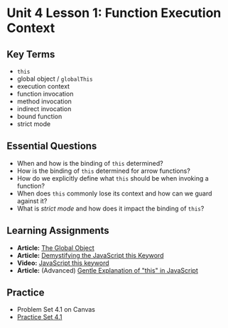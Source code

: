 # Unit 4 Lesson 1: Function Execution Context

## Key Terms
* `this`
* global object / `globalThis`
* execution context
* function invocation
* method invocation
* indirect invocation
* bound function
* strict mode

## Essential Questions
* When and how is the binding of `this` determined?
* How is the binding of `this` determined for arrow functions?
* How do we explicitly define what `this` should be when invoking a function?
* When does `this` commonly lose its context and how can we guard against it?
* What is _strict mode_ and how does it impact the binding of `this`? 

## Learning Assignments
* **Article:** [The Global Object](https://javascript.info/global-object)
* **Article:** [Demystifying the JavaScript this Keyword](https://www.javascripttutorial.net/javascript-this/)
* **Video:** [JavaScript this keyword](https://www.youtube.com/watch?v=gvicrj31JOM)
* **Article:** (Advanced) [Gentle Explanation of "this" in JavaScript](https://dmitripavlutin.com/gentle-explanation-of-this-in-javascript/)

## Practice
* Problem Set 4.1 on Canvas
* [Practice Set 4.1](https://github.com/The-Marcy-Lab-School/se-unit-4/tree/master/lesson-1-execution_context/practice)


